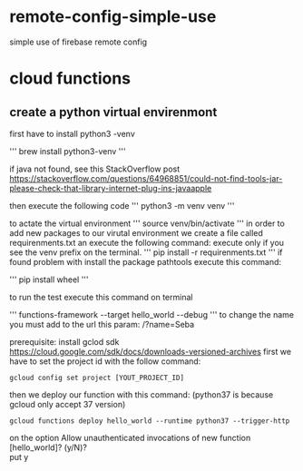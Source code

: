 # remote-config-simple-use
simple use of firebase remote config


# cloud functions

## create a python virtual envirenmont

first have to install python3 -venv

'''
    brew install python3-venv 
'''

if java not found, see this StackOverflow post https://stackoverflow.com/questions/64968851/could-not-find-tools-jar-please-check-that-library-internet-plug-ins-javaapple

then execute the following code 
'''
 python3 -m venv venv
'''

to actate the virtual environment
'''
    source venv/bin/activate
'''
in order to add new packages to our virutal environment we create a  file called requirenments.txt an execute the following command:
execute only if you see the venv prefix on the terminal.
'''
pip install -r requirenments.txt
'''
if found problem with install the package pathtools execute this command:

'''
    pip install wheel
'''

to run the test execute this command on terminal

'''
    functions-framework --target hello_world --debug
'''
to change the name you must add to the url this param: /?name=Seba

prerequisite: install gclod sdk https://cloud.google.com/sdk/docs/downloads-versioned-archives
first we have to set the project id with the follow command:
```
gcloud config set project [YOUT_PROJECT_ID]
```
then we deploy our function with this command:
(python37 is because gcloud only accept 37 version)
```
gcloud functions deploy hello_world --runtime python37 --trigger-http
```
on the option Allow unauthenticated invocations of new function [hello_world]? (y/N)?  
put y